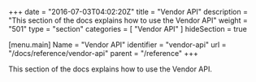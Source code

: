 +++
date = "2016-07-03T04:02:20Z"
title = "Vendor API"
description = "This section of the docs explains how to use the Vendor API"
weight = "501"
type = "section"
categories = [ "Vendor API" ]
hideSection = true

[menu.main]
Name       = "Vendor API"
identifier = "vendor-api"
url        = "/docs/reference/vendor-api"
parent     = "/reference"
+++

This section of the docs explains how to use the Vendor API.
